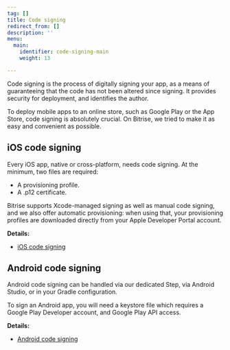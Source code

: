 ```yaml
---
tag: []
title: Code signing
redirect_from: []
description: ''
menu:
  main:
    identifier: code-signing-main
    weight: 13

---
```

Code signing is the process of digitally signing your app, as a means of guaranteeing that the code has not been altered since signing. It provides security for deployment, and identifies the author.

To deploy mobile apps to an online store, such as Google Play or the App Store, code signing is absolutely crucial. On Bitrise, we tried to make it as easy and convenient as possible.

## iOS code signing

Every iOS app, native or cross-platform, needs code signing. At the minimum, two files are required:

* A provisioning profile.
* A .p12 certificate.

Bitrise supports Xcode-managed signing as well as manual code signing, and we also offer automatic provisioning: when using that, your provisioning profiles are downloaded directly from your Apple Developer Portal account.

**Details:**

* [iOS code signing](/code-signing/ios-code-signing/code-signing-index/)

## Android code signing

Android code signing can be handled via our dedicated Step, via Android Studio, or in your Gradle configuration.

To sign an Android app, you will need a keystore file which requires a Google Play Developer account, and Google Play API access.

**Details:**

* [Android code signing](/code-signing/android-code-signing/android-code-signing-index/)